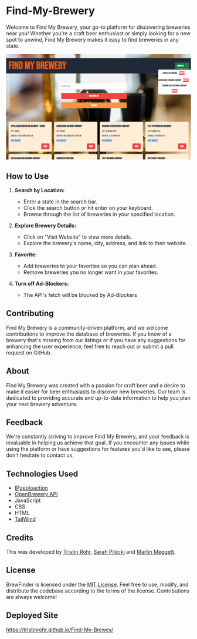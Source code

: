 # Find-My-Brewery

Welcome to Find My Brewery, your go-to platform for discovering breweries near you! Whether you're a craft beer enthusiast or simply looking for a new spot to unwind, Find My Brewery makes it easy to find breweries in any state.

![Screenshot](Assets/Screenshotbr.png)

## How to Use

1. **Search by Location:**
   - Enter a state in the search bar.
   - Click the search button or hit enter on your keyboard.
   - Browse through the list of breweries in your specified location.

2. **Explore Brewery Details:**
   - Click on "Visit Website" to view more details.
   - Explore the brewery's name, city, address, and link to their website.
3. **Favorite:**
   - Add breweries to your favorites so you can plan ahead.
   - Remove breweries you no longer want in your favorites.

4. **Turn off Ad-Blockers:**
   - The API's fetch will be blocked by Ad-Blockers


## Contributing

Find My Brewery is a community-driven platform, and we welcome contributions to improve the database of breweries. If you know of a brewery that's missing from our listings or if you have any suggestions for enhancing the user experience, feel free to reach out or submit a pull request on GitHub.

## About

Find My Brewery was created with a passion for craft beer and a desire to make it easier for beer enthusiasts to discover new breweries. Our team is dedicated to providing accurate and up-to-date information to help you plan your next brewery adventure.

## Feedback

We're constantly striving to improve Find My Brewery, and your feedback is invaluable in helping us achieve that goal. If you encounter any issues while using the platform or have suggestions for features you'd like to see, please don't hesitate to contact us.

## Technologies Used

- [IPgeoloaction](https://ipgeolocation.io/documentation.html)
- [OpenBrewery API](https://www.openbrewerydb.org/documentation/)
- JavaScript
- CSS
- HTML
- [TailWind](https://tailwindcss.com/)

## Credits

This was developed by [Tristin Rohr](https://github.com/TristinRohr), [Sarah Pilecki](https://github.com/smpilecki) and [Martin Meggett](https://github.com/MMeggett).

## License

BrewFinder is licensed under the [MIT License](#). Feel free to use, modify, and distribute the codebase according to the terms of the license. Contributions are always welcome!

## Deployed Site
https://tristinrohr.github.io/Find-My-Brewey/



